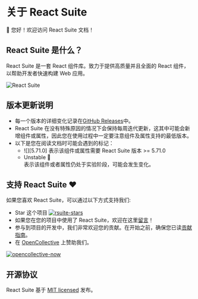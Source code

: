 # 关于 React Suite

👋 您好！欢迎访问 React Suite 文档！

## React Suite 是什么？

React Suite 是一套 React 组件库。致力于提供高质量并且全面的 React 组件，以帮助开发者快速构建 Web 应用。

![React Suite](https://rsuitejs.com/images/react-suite.png)

## 版本更新说明

- 每一个版本的详细变化记录在[GitHub Releases](https://github.com/rsuite/rsuite/releases)中。
- React Suite 在没有特殊原因的情况下会保持每周迭代更新，这其中可能会新增组件或属性，因此您在使用过程中一定要注意组件及属性支持的最低版本。
- 以下是您在阅读文档时可能会遇到的标记：
  - ![][5.71.0] 表示该组件或属性需要 React Suite 版本 >= 5.71.0
  - <div class="rs-badge rs-badge-orange rs-badge-independent" >Unstable 🧪</div> 表示该组件或者属性仍处于实验阶段，可能会发生变化。

## 支持 React Suite ❤️

如果您喜欢 React Suite，可以通过以下方式支持我们:

- Star 这个项目 [![rsuite-stars][rsuite-stars]](https://github.com/rsuite/rsuite)
- 如果您在您的项目中使用了 React Suite，欢迎在这里[留言](https://github.com/rsuite/rsuite/issues/11)！
- 参与到项目的开发中，我们非常欢迎您的贡献。在开始之前，确保您已读[贡献指南](https://github.com/rsuite/rsuite/blob/master/CONTRIBUTING.md)。
- 在 [OpenCollective](https://opencollective.com/rsuite#) 上赞助我们。

[![opencollective-now][opencollective-svg]][opencollective-home]

## 开源协议

React Suite 基于 [MIT licensed](https://github.com/rsuite/rsuite/blob/master/LICENSE) 发布。

[opencollective-svg]: https://opencollective.com/rsuite/tiers/backer.svg?avatarHeight=36
[opencollective-home]: https://opencollective.com/rsuite
[rsuite-stars]: https://img.shields.io/github/stars/rsuite/rsuite?style=social
